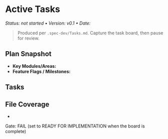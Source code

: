 # Active Tasks
_Status: not started • Version: v0.1 • Date: <YYYY-MM-DD>_

> Produced per `.spec-dev/Tasks.md`. Capture the task board, then pause for review.

## Plan Snapshot
- **Key Modules/Areas:** <list from active-plan>
- **Feature Flags / Milestones:** <if applicable>

## Tasks
<!-- Follow the strict card format for each task. Example:
### T-001 — Implement Fal.ai client wrapper

**Why**: Supports spec Sec 3.1 (API integration)
**Acceptance (Given/When/Then)**:
- Given the backend has a Fal configuration, When I call the wrapper with a prompt, Then a job ID is returned within 3s.

**Changes**
```changes
src/server/fal/client.ts: add -> new typed FalClient
src/server/config.ts: modify -> add FAL_API_KEY config
src/server/tests/fal-client.test.ts: add -> coverage for success/failure
```

**Dependencies**: []
**Estimate**: 4h   **Risk**: medium   **Owner**: agent
**Notes**: Mock responses stored under fixtures/fal
-->

## File Coverage
- <enumerate every file referenced across tasks>

Gate: FAIL (set to READY FOR IMPLEMENTATION when the board is complete)
